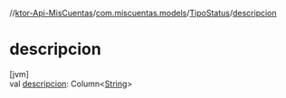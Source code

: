 //[ktor-Api-MisCuentas](../../../index.md)/[com.miscuentas.models](../index.md)/[TipoStatus](index.md)/[descripcion](descripcion.md)

# descripcion

[jvm]\
val [descripcion](descripcion.md): Column&lt;[String](https://kotlinlang.org/api/latest/jvm/stdlib/kotlin/-string/index.html)&gt;
